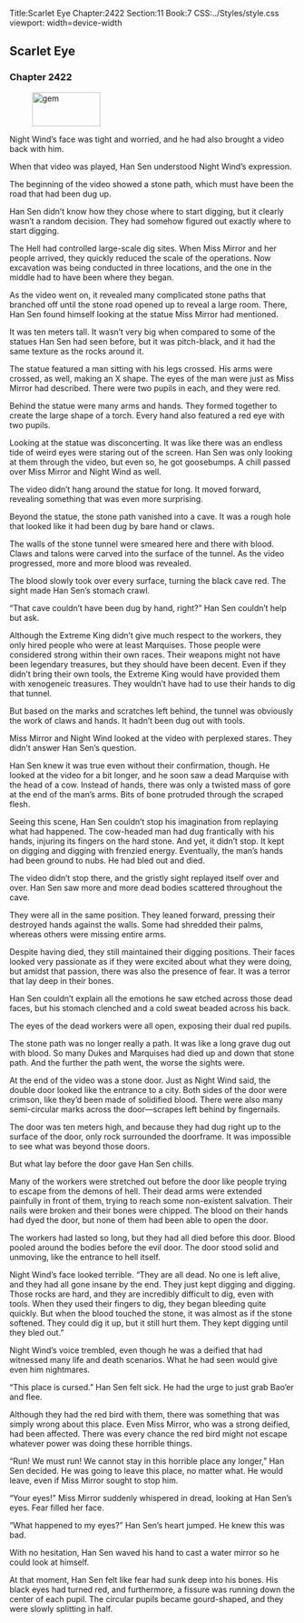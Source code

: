 Title:Scarlet Eye 
Chapter:2422 
Section:11 
Book:7 
CSS:../Styles/style.css 
viewport: width=device-width
  
## Scarlet Eye
### Chapter 2422 
<figure>
	<img src="../Images/gem.gif" alt="gem" id="gem" width="120" height="60" />
</figure>
  

  
  Night Wind’s face was tight and worried, and he had also brought a video back with him.

When that video was played, Han Sen understood Night Wind’s expression.

The beginning of the video showed a stone path, which must have been the road that had been dug up.

Han Sen didn’t know how they chose where to start digging, but it clearly wasn’t a random decision. They had somehow figured out exactly where to start digging.

The Hell had controlled large-scale dig sites. When Miss Mirror and her people arrived, they quickly reduced the scale of the operations. Now excavation was being conducted in three locations, and the one in the middle had to have been where they began.

As the video went on, it revealed many complicated stone paths that branched off until the stone road opened up to reveal a large room. There, Han Sen found himself looking at the statue Miss Mirror had mentioned.

It was ten meters tall. It wasn’t very big when compared to some of the statues Han Sen had seen before, but it was pitch-black, and it had the same texture as the rocks around it.

The statue featured a man sitting with his legs crossed. His arms were crossed, as well, making an X shape. The eyes of the man were just as Miss Mirror had described. There were two pupils in each, and they were red.

Behind the statue were many arms and hands. They formed together to create the large shape of a torch. Every hand also featured a red eye with two pupils.

Looking at the statue was disconcerting. It was like there was an endless tide of weird eyes were staring out of the screen. Han Sen was only looking at them through the video, but even so, he got goosebumps. A chill passed over Miss Mirror and Night Wind as well.

The video didn’t hang around the statue for long. It moved forward, revealing something that was even more surprising.

Beyond the statue, the stone path vanished into a cave. It was a rough hole that looked like it had been dug by bare hand or claws.

The walls of the stone tunnel were smeared here and there with blood. Claws and talons were carved into the surface of the tunnel. As the video progressed, more and more blood was revealed.

The blood slowly took over every surface, turning the black cave red. The sight made Han Sen’s stomach crawl.

“That cave couldn’t have been dug by hand, right?” Han Sen couldn’t help but ask.

Although the Extreme King didn’t give much respect to the workers, they only hired people who were at least Marquises. Those people were considered strong within their own races. Their weapons might not have been legendary treasures, but they should have been decent. Even if they didn’t bring their own tools, the Extreme King would have provided them with xenogeneic treasures. They wouldn’t have had to use their hands to dig that tunnel.

But based on the marks and scratches left behind, the tunnel was obviously the work of claws and hands. It hadn’t been dug out with tools.

Miss Mirror and Night Wind looked at the video with perplexed stares. They didn’t answer Han Sen’s question.

Han Sen knew it was true even without their confirmation, though. He looked at the video for a bit longer, and he soon saw a dead Marquise with the head of a cow. Instead of hands, there was only a twisted mass of gore at the end of the man’s arms. Bits of bone protruded through the scraped flesh.

Seeing this scene, Han Sen couldn’t stop his imagination from replaying what had happened. The cow-headed man had dug frantically with his hands, injuring its fingers on the hard stone. And yet, it didn’t stop. It kept on digging and digging with frenzied energy. Eventually, the man’s hands had been ground to nubs. He had bled out and died.

The video didn’t stop there, and the gristly sight replayed itself over and over. Han Sen saw more and more dead bodies scattered throughout the cave.

They were all in the same position. They leaned forward, pressing their destroyed hands against the walls. Some had shredded their palms, whereas others were missing entire arms.

Despite having died, they still maintained their digging positions. Their faces looked very passionate as if they were excited about what they were doing, but amidst that passion, there was also the presence of fear. It was a terror that lay deep in their bones.

Han Sen couldn’t explain all the emotions he saw etched across those dead faces, but his stomach clenched and a cold sweat beaded across his back.

The eyes of the dead workers were all open, exposing their dual red pupils.

The stone path was no longer really a path. It was like a long grave dug out with blood. So many Dukes and Marquises had died up and down that stone path. And the further the path went, the worse the sights were.

At the end of the video was a stone door. Just as Night Wind said, the double door looked like the entrance to a city. Both sides of the door were crimson, like they’d been made of solidified blood. There were also many semi-circular marks across the door—scrapes left behind by fingernails.

The door was ten meters high, and because they had dug right up to the surface of the door, only rock surrounded the doorframe. It was impossible to see what was beyond those doors.

But what lay before the door gave Han Sen chills.

Many of the workers were stretched out before the door like people trying to escape from the demons of hell. Their dead arms were extended painfully in front of them, trying to reach some non-existent salvation. Their nails were broken and their bones were chipped. The blood on their hands had dyed the door, but none of them had been able to open the door.

The workers had lasted so long, but they had all died before this door. Blood pooled around the bodies before the evil door. The door stood solid and unmoving, like the entrance to hell itself.

Night Wind’s face looked terrible. “They are all dead. No one is left alive, and they had all gone insane by the end. They just kept digging and digging. Those rocks are hard, and they are incredibly difficult to dig, even with tools. When they used their fingers to dig, they began bleeding quite quickly. But when the blood touched the stone, it was almost as if the stone softened. They could dig it up, but it still hurt them. They kept digging until they bled out.”

Night Wind’s voice trembled, even though he was a deified that had witnessed many life and death scenarios. What he had seen would give even him nightmares.

“This place is cursed.” Han Sen felt sick. He had the urge to just grab Bao’er and flee.

Although they had the red bird with them, there was something that was simply wrong about this place. Even Miss Mirror, who was a strong deified, had been affected. There was every chance the red bird might not escape whatever power was doing these horrible things.

“Run! We must run! We cannot stay in this horrible place any longer,” Han Sen decided. He was going to leave this place, no matter what. He would leave, even if Miss Mirror sought to stop him.

“Your eyes!” Miss Mirror suddenly whispered in dread, looking at Han Sen’s eyes. Fear filled her face.

“What happened to my eyes?” Han Sen’s heart jumped. He knew this was bad.

With no hesitation, Han Sen waved his hand to cast a water mirror so he could look at himself.

At that moment, Han Sen felt like fear had sunk deep into his bones. His black eyes had turned red, and furthermore, a fissure was running down the center of each pupil. The circular pupils became gourd-shaped, and they were slowly splitting in half.
